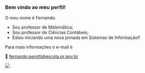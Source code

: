 ### Bem vindo ao meu perfil!

O meu nome é Fernando.
- Sou professor de Matemática;
- Sou professor de Ciências Contábeis;
- Estou iniciando uma nova jornada em Sistemas de Informação!!

Para mais informações o e-mail é 

📧
fernando.perotti@escola.pr.gov.br

![](https://media.tenor.com/LG39Eu6BVJ8AAAAM/te-esperando-buffer.gif)

<!---
fernandoluizperotti/fernandoluizperotti is a ✨ special ✨ repository because its `README.md` (this file) appears on your GitHub profile.
You can click the Preview link to take a look at your changes.
--->
